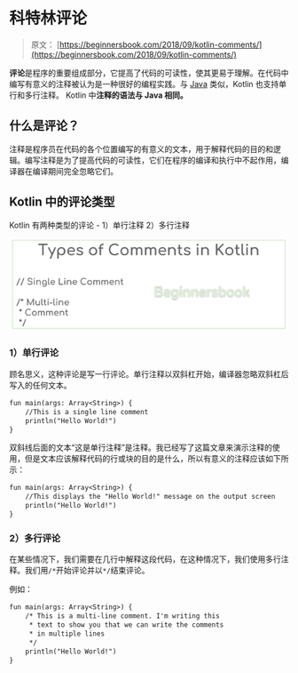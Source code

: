 # 科特林评论

> 原文： [https://beginnersbook.com/2018/09/kotlin-comments/](https://beginnersbook.com/2018/09/kotlin-comments/)

**评论**是程序的重要组成部分，它提高了代码的可读性，使其更易于理解。在代码中编写有意义的注释被认为是一种很好的编程实践。与 [Java](https://beginnersbook.com/java-tutorial-for-beginners-with-examples/) 类似，Kotlin 也支持单行和多行注释。 Kotlin 中**注释的语法与 Java 相同。**

## 什么是评论？

注释是程序员在代码的各个位置编写的有意义的文本，用于解释代码的目的和逻辑。编写注释是为了提高代码的可读性，它们在程序的编译和执行中不起作用，编译器在编译期间完全忽略它们。

## Kotlin 中的评论类型

Kotlin 有两种类型的评论 - 1）单行注释 2）多行注释

![kotlin comments](img/facc108a5a8e827bbc39aff5528e5d54.jpg)

### 1）单行评论

顾名思义，这种评论是写一行评论。单行注释以双斜杠开始，编译器忽略双斜杠后写入的任何文本。

```
fun main(args: Array<String>) {
    //This is a single line comment
    println("Hello World!")
}
```

双斜线后面的文本“这是单行注释”是注释。我已经写了这篇文章来演示注释的使用，但是文本应该解释代码的行或块的目的是什么，所以有意义的注释应该如下所示：

```
fun main(args: Array<String>) {
    //This displays the "Hello World!" message on the output screen
    println("Hello World!")
}
```

### 2）多行评论

在某些情况下，我们需要在几行中解释这段代码，在这种情况下，我们使用多行注释。我们用`/*`开始评论并以`*/`结束评论。

例如：

```
fun main(args: Array<String>) {
    /* This is a multi-line comment. I'm writing this 
     * text to show you that we can write the comments
     * in multiple lines
     */
    println("Hello World!")
}
```